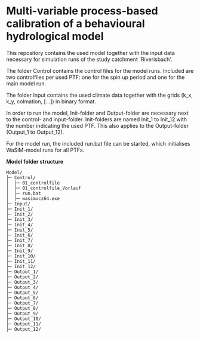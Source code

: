 # Multi-variable process-based calibration of a behavioural hydrological model

This repository contains the used model together with the input data necessary for simulation runs of the study catchment `Riverisbach'.

The folder Control contains the control files for the model runs. Included are two controlfiles per used PTF: one for the spin up period and one for the main model run.

The folder Input contains the used climate data together with the grids (k_x, k_y, colmation, [...]) in binary format.

In order to run the model, Init-folder and Output-folder are necessary next to the control- and input-folder. Init-folders are named Init_1 to Init_12 with the number indicating the used PTF. This also applies to the Output-folder (Output_1 to Output_12).

For the model run, the included run.bat file can be started, which initialises WaSiM-model runs for all PTFs.

**Model folder structure**

```
Model/
├─ Control/
│  ├─ 01_controlfile
│  ├─ 01_controlfile_Vorlauf
│  ├─ run.bat
│  ├─ wasimvcz64.exe
├─ Input/
├─ Init_1/
├─ Init_2/
├─ Init_3/
├─ Init_4/
├─ Init_5/
├─ Init_6/
├─ Init_7/
├─ Init_8/
├─ Init_9/
├─ Init_10/
├─ Init_11/
├─ Init_12/
├─ Output_1/
├─ Output_2/
├─ Output_3/
├─ Output_4/
├─ Output_5/
├─ Output_6/
├─ Output_7/
├─ Output_8/
├─ Output_9/
├─ Output_10/
├─ Output_11/
├─ Output_12/

```


